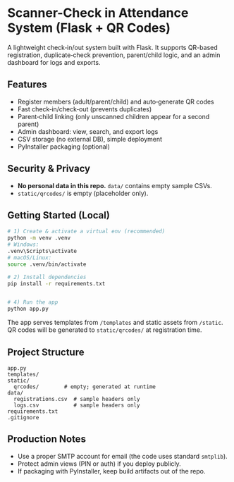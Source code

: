 # Scanner-Check in Attendance System (Flask + QR Codes)

A lightweight check‑in/out system built with Flask. It supports QR-based registration, duplicate‑check prevention, parent/child logic, and an admin dashboard for logs and exports.

## Features
- Register members (adult/parent/child) and auto‑generate QR codes
- Fast check‑in/check‑out (prevents duplicates)
- Parent‑child linking (only unscanned children appear for a second parent)
- Admin dashboard: view, search, and export logs
- CSV storage (no external DB), simple deployment
- PyInstaller packaging (optional)

## Security & Privacy
- **No personal data in this repo.** `data/` contains empty sample CSVs.
- `static/qrcodes/` is empty (placeholder only).

## Getting Started (Local)

```bash
# 1) Create & activate a virtual env (recommended)
python -m venv .venv
# Windows:
.venv\Scripts\activate
# macOS/Linux:
source .venv/bin/activate

# 2) Install dependencies
pip install -r requirements.txt


# 4) Run the app
python app.py
```

The app serves templates from `/templates` and static assets from `/static`. QR codes will be generated to `static/qrcodes/` at registration time.

## Project Structure
```
app.py
templates/
static/
  qrcodes/        # empty; generated at runtime
data/
  registrations.csv  # sample headers only
  logs.csv           # sample headers only
requirements.txt
.gitignore
```

## Production Notes
- Use a proper SMTP account for email (the code uses standard `smtplib`).
- Protect admin views (PIN or auth) if you deploy publicly.
- If packaging with PyInstaller, keep build artifacts out of the repo.
